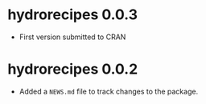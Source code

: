 # hydrorecipes 0.0.3

* First version submitted to CRAN

# hydrorecipes 0.0.2

* Added a `NEWS.md` file to track changes to the package.
